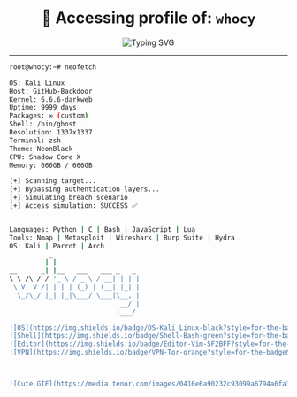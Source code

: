 <h1 align="center">👾 Accessing profile of: <code>whocy</code></h1>
<p align="center">
  <img src="https://readme-typing-svg.herokuapp.com?font=Fira+Code&pause=1000&color=00FF00&background=000000&center=true&vCenter=true&width=435&lines=Establishing+Secure+Connection...;Access+Level:+ROOT;Welcome+to+the+Deep+Zone" alt="Typing SVG" />
</p>

---

```bash
root@whocy:~# neofetch

OS: Kali Linux
Host: GitHub-Backdoor
Kernel: 6.6.6-darkweb                                                                                         _                      
Uptime: 9999 days
Packages: ∞ (custom)
Shell: /bin/ghost
Resolution: 1337x1337
Terminal: zsh
Theme: NeonBlack
CPU: Shadow Core X
Memory: 666GB / 666GB

[+] Scanning target...
[+] Bypassing authentication layers...
[+] Simulating breach scenario 
[+] Access simulation: SUCCESS ✅


Languages: Python | C | Bash | JavaScript | Lua
Tools: Nmap | Metasploit | Wireshark | Burp Suite | Hydra
OS: Kali | Parrot | Arch
          _                      
         | |                     
__      _| |__   ___   ___ _   _ 
\ \ /\ / / '_ \ / _ \ / __| | | |
 \ V  V /| | | | (_) | (__| |_| |
  \_/\_/ |_| |_|\___/ \___|\__, |
                            __/ |
                           |___/ 

![OS](https://img.shields.io/badge/OS-Kali_Linux-black?style=for-the-badge&logo=kali-linux)
![Shell](https://img.shields.io/badge/Shell-Bash-green?style=for-the-badge&logo=bash)
![Editor](https://img.shields.io/badge/Editor-Vim-5F2BFF?style=for-the-badge&logo=vim)
![VPN](https://img.shields.io/badge/VPN-Tor-orange?style=for-the-badge&logo=tor)



![Cute GIF](https://media.tenor.com/images/0416e6a90232c93099a6794a6fa32096/tenor.gif)
